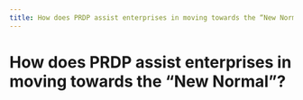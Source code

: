 ```yaml
---
title: How does PRDP assist enterprises in moving towards the “New Normal”?
---
```


# How does PRDP assist enterprises in moving towards the “New Normal”?
